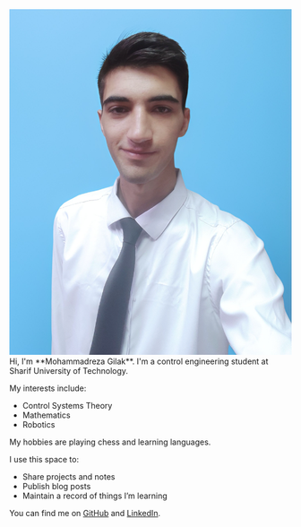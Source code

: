 <div class="about-section">
  <div class="about-image">
    <img src="/assets/images/Mohammadreza Gilak.png" alt="Mohammadreza Gilak">
  </div>

  <div class="about-text" markdown="1">
Hi, I'm **Mohammadreza Gilak**. I'm a control engineering student at Sharif University of Technology.  

My interests include:  
- Control Systems Theory  
- Mathematics  
- Robotics  

My hobbies are playing chess and learning languages.  

I use this space to:  
- Share projects and notes  
- Publish blog posts  
- Maintain a record of things I’m learning  

You can find me on [GitHub](https://github.com/MRGilak) and [LinkedIn](https://www.linkedin.com/in/mohammadreza-gilak-7aa830226/).
  </div>
</div>
